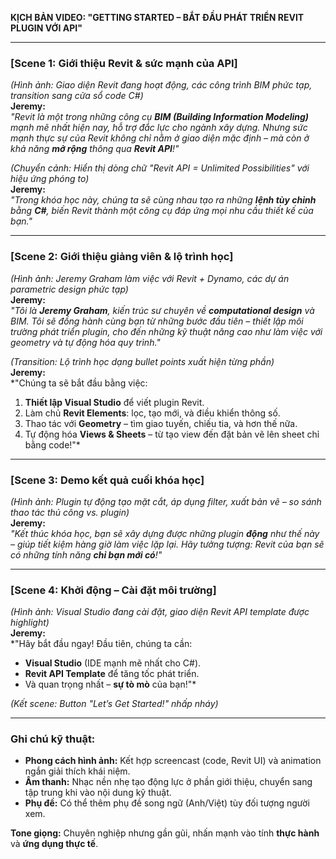**KỊCH BẢN VIDEO: "GETTING STARTED – BẮT ĐẦU PHÁT TRIỂN REVIT PLUGIN VỚI API"**  

---

### **[Scene 1: Giới thiệu Revit & sức mạnh của API]**  
*(Hình ảnh: Giao diện Revit đang hoạt động, các công trình BIM phức tạp, transition sang cửa sổ code C#)*  
**Jeremy:**  
*"Revit là một trong những công cụ **BIM (Building Information Modeling)** mạnh mẽ nhất hiện nay, hỗ trợ đắc lực cho ngành xây dựng. Nhưng sức mạnh thực sự của Revit không chỉ nằm ở giao diện mặc định – mà còn ở khả năng **mở rộng** thông qua **Revit API**!"*  

*(Chuyển cảnh: Hiển thị dòng chữ "Revit API = Unlimited Possibilities" với hiệu ứng phóng to)*  
**Jeremy:**  
*"Trong khóa học này, chúng ta sẽ cùng nhau tạo ra những **lệnh tùy chỉnh** bằng **C#**, biến Revit thành một công cụ đáp ứng mọi nhu cầu thiết kế của bạn."*  

---

### **[Scene 2: Giới thiệu giảng viên & lộ trình học]**  
*(Hình ảnh: Jeremy Graham làm việc với Revit + Dynamo, các dự án parametric design phức tạp)*  
**Jeremy:**  
*"Tôi là **Jeremy Graham**, kiến trúc sư chuyên về **computational design** và BIM. Tôi sẽ đồng hành cùng bạn từ những bước đầu tiên – thiết lập môi trường phát triển plugin, cho đến những kỹ thuật nâng cao như làm việc với geometry và tự động hóa quy trình."*  

*(Transition: Lộ trình học dạng bullet points xuất hiện từng phần)*  
**Jeremy:**  
*"Chúng ta sẽ bắt đầu bằng việc:  
1. **Thiết lập Visual Studio** để viết plugin Revit.  
2. Làm chủ **Revit Elements**: lọc, tạo mới, và điều khiển thông số.  
3. Thao tác với **Geometry** – tìm giao tuyến, chiếu tia, và hơn thế nữa.  
4. Tự động hóa **Views & Sheets** – từ tạo view đến đặt bản vẽ lên sheet chỉ bằng code!"*  

---

### **[Scene 3: Demo kết quả cuối khóa học]**  
*(Hình ảnh: Plugin tự động tạo mặt cắt, áp dụng filter, xuất bản vẽ – so sánh thao tác thủ công vs. plugin)*  
**Jeremy:**  
*"Kết thúc khóa học, bạn sẽ xây dựng được những plugin **động** như thế này – giúp tiết kiệm hàng giờ làm việc lặp lại. Hãy tưởng tượng: Revit của bạn sẽ có những tính năng **chỉ bạn mới có**!"*  

---

### **[Scene 4: Khởi động – Cài đặt môi trường]**  
*(Hình ảnh: Visual Studio đang cài đặt, giao diện Revit API template được highlight)*  
**Jeremy:**  
*"Hãy bắt đầu ngay! Đầu tiên, chúng ta cần:  
- **Visual Studio** (IDE mạnh mẽ nhất cho C#).  
- **Revit API Template** để tăng tốc phát triển.  
- Và quan trọng nhất – **sự tò mò** của bạn!"*  

*(Kết scene: Button "Let’s Get Started!" nhấp nháy)*  

---

### **Ghi chú kỹ thuật:**  
- **Phong cách hình ảnh:** Kết hợp screencast (code, Revit UI) và animation ngắn giải thích khái niệm.  
- **Âm thanh:** Nhạc nền nhẹ tạo động lực ở phần giới thiệu, chuyển sang tập trung khi vào nội dung kỹ thuật.  
- **Phụ đề:** Có thể thêm phụ đề song ngữ (Anh/Việt) tùy đối tượng người xem.  

**Tone giọng:** Chuyên nghiệp nhưng gần gũi, nhấn mạnh vào tính **thực hành** và **ứng dụng thực tế**.